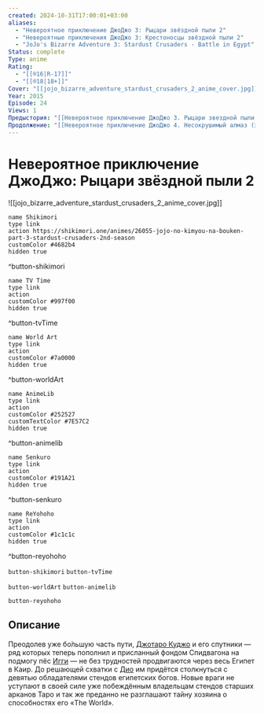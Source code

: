 ```yaml
---
created: 2024-10-31T17:00:01+03:00
aliases:
  - "Невероятное приключение ДжоДжо 3: Рыцари звёздной пыли 2"
  - "Невероятные приключения ДжоДжо 3: Крестоносцы звёздной пыли 2"
  - "JoJo's Bizarre Adventure 3: Stardust Crusaders - Battle in Egypt"
Status: complete
Type: anime
Rating:
  - "[[®️16|R-17]]"
  - "[[®️18|18+]]"
Cover: "[[jojo_bizarre_adventure_stardust_crusaders_2_anime_cover.jpg]]"
Year: 2015
Episode: 24
Views: 1
Предыстория: "[[Невероятное приключение ДжоДжо 3. Рыцари звездной пыли (🇯🇵📺 486)]]"
Продолжение: "[[Невероятное приключение ДжоДжо 4. Несокрушимый алмаз (🇯🇵📺 488)]]"
---
```


# Невероятное приключение ДжоДжо: Рыцари звёздной пыли 2

![[jojo_bizarre_adventure_stardust_crusaders_2_anime_cover.jpg]]

```button
name Shikimori
type link
action https://shikimori.one/animes/26055-jojo-no-kimyou-na-bouken-part-3-stardust-crusaders-2nd-season
customColor #4682b4
hidden true
```
^button-shikimori

```button
name TV Time
type link
action 
customColor #997f00
hidden true
```
^button-tvTime

```button
name World Art
type link
action 
customColor #7a0000
hidden true
```
^button-worldArt

```button
name AnimeLib
type link
action 
customColor #252527
customTextColor #7E57C2
hidden true
```
^button-animelib

```button
name Senkuro
type link
action 
customColor #191A21
hidden true
```
^button-senkuro

```button
name ReYohoho
type link
action 
customColor #1c1c1c
hidden true
```
^button-reyohoho



`button-shikimori` `button-tvTime`

`button-worldArt` `button-animelib`

`button-reyohoho`

## Описание

Преодолев уже бо́льшую часть пути, [Джотаро Куджо](https://shikimori.one/characters/4003-joutarou-kuujou) и его спутники — ряд которых теперь пополнил и присланный фондом Спидвагона на подмогу пёс [Игги](https://shikimori.one/characters/21089-iggy) — не без трудностей продвигаются через весь Египет в Каир. До решающей схватки с [Дио](https://shikimori.one/characters/4004-dio-brando) им придётся столкнуться с девятью обладателями стендов египетских богов. Новые враги не уступают в своей силе уже побеждённым владельцам стендов старших арканов Таро и так же преданно не разглашают тайну хозяина о способностях его «The World».
